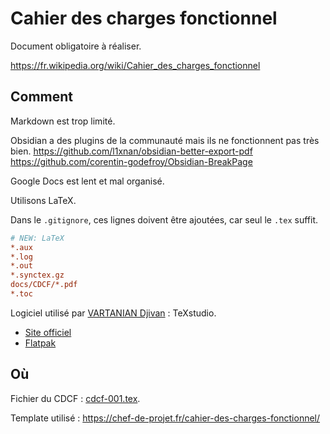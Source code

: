 # Cahier des charges fonctionnel 
Document obligatoire à réaliser. 

https://fr.wikipedia.org/wiki/Cahier_des_charges_fonctionnel 

## Comment 
Markdown est trop limité. 

Obsidian a des plugins de la communauté mais ils ne fonctionnent pas très bien. 
https://github.com/l1xnan/obsidian-better-export-pdf 
https://github.com/corentin-godefroy/Obsidian-BreakPage 

Google Docs est lent et mal organisé. 

Utilisons LaTeX. 

Dans le `.gitignore`, ces lignes doivent être ajoutées, car seul le `.tex` suffit. 
```ini
# NEW: LaTeX
*.aux
*.log
*.out
*.synctex.gz
docs/CDCF/*.pdf
*.toc
```

Logiciel utilisé par [VARTANIAN Djivan](VARTANIAN%20Djivan) : TeXstudio. 

- [Site officiel](https://www.texstudio.org/) 
- [Flatpak](appstream:org.texstudio.TeXstudio) 

## Où 
Fichier du CDCF : [cdcf-001.tex](CDCF/cdcf-001.tex). 

Template utilisé : https://chef-de-projet.fr/cahier-des-charges-fonctionnel/ 


